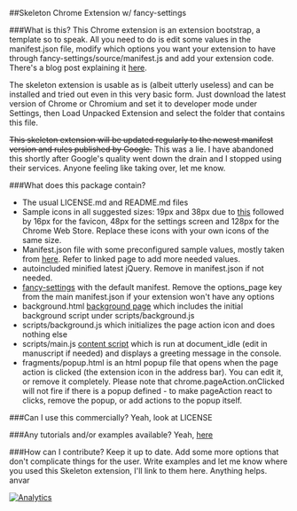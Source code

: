 ##Skeleton Chrome Extension w/ fancy-settings

###What is this?
This Chrome extension is an extension bootstrap, a template so to speak. All you need to do is edit some values in the manifest.json file, modify which options you want your extension to have through fancy-settings/source/manifest.js and add your extension code. There's a blog post explaining it [here](http://www.bitfalls.com/2012/11/chromeskel-chrome-extension.html).

The skeleton extension is usable as is (albeit utterly useless) and can be installed and tried out even in this very basic form. Just download the latest version of Chrome or Chromium and set it to developer mode under Settings, then Load Unpacked Extension and select the folder that contains this file.

~~This skeleton extension will be updated regularly to the newest manifest version and rules published by Google.~~ This was a lie. I have abandoned this shortly after Google's quality went down the drain and I stopped using their services. Anyone feeling like taking over, let me know.

###What does this package contain?

- The usual LICENSE.md and README.md files
- Sample icons in all suggested sizes: 19px and 38px due to [this](http://developer.chrome.com/extensions/browserAction.html#icon) followed by 16px for the favicon, 48px for the settings screen and 128px for the Chrome Web Store. Replace these icons with your own icons of the same size.
- Manifest.json file with some preconfigured sample values, mostly taken from [here](http://developer.chrome.com/extensions/manifest.html). Refer to linked page to add more needed values.
- autoincluded minified latest jQuery. Remove in manifest.json if not needed.
- [fancy-settings](https://github.com/zealotrunner/fancy-settings) with the default manifest. Remove the options_page key from the main manifest.json if your extension won't have any options
- background.html [background page](http://developer.chrome.com/extensions/background_pages.html) which includes the initial background script under scripts/background.js
- scripts/background.js which initializes the page action icon and does nothing else
- scripts/main.js [content script](http://developer.chrome.com/extensions/content_scripts.html) which is run at document_idle (edit in manuscript if needed) and displays a greeting message in the console.
- fragments/popup.html is an html popup file that opens when the page action is clicked (the extension icon in the address bar). You can edit it, or remove it completely. Please note that chrome.pageAction.onClicked will not fire if there is a popup defined - to make pageAction react to clicks, remove the popup, or add actions to the popup itself.

###Can I use this commercially?
Yeah, look at LICENSE

###Any tutorials and/or examples available?
Yeah, [here](http://www.bitfalls.com/search/label/Chrome%20Development)

###How can I contribute?
Keep it up to date. Add some more options that don't complicate things for the user. Write examples and let me know where you used this Skeleton extension, I'll link to them here. Anything helps. anvar

[![Analytics](https://ga-beacon.appspot.com/UA-71328957-1/chromeskel_a/readme?pixel)](https://github.com/igrigorik/ga-beacon)
